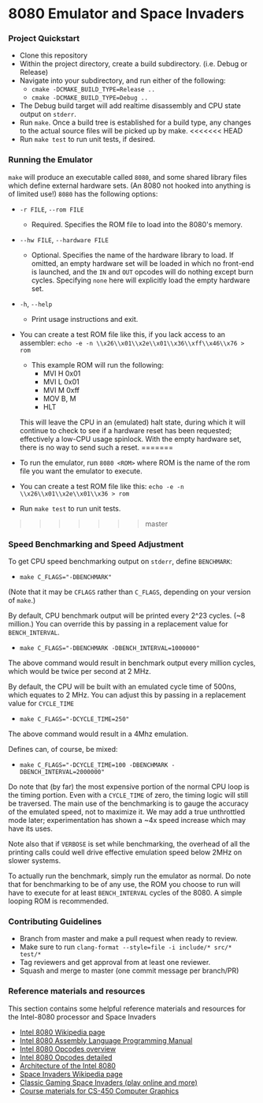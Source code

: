 # 8080 Emulator and Space Invaders

### Project Quickstart
- Clone this repository
- Within the project directory, create a build subdirectory. (i.e. Debug or Release) 
- Navigate into your subdirectory, and run either of the following:
    - `cmake -DCMAKE_BUILD_TYPE=Release ..`
    - `cmake -DCMAKE_BUILD_TYPE=Debug ..`
- The Debug build target will add realtime disassembly and CPU state output on `stderr`.  
- Run `make`.  Once a build tree is established for a build type, any changes to the actual source files will be picked up by make.
<<<<<<< HEAD
- Run `make test` to run unit tests, if desired.
### Running the Emulator
`make` will produce an executable called `8080`, and some shared library files which define external hardware sets.  (An 8080 not hooked into anything is of limited use!)
`8080` has the following options:
- `-r FILE`, `--rom FILE`
  - Required.  Specifies the ROM file to load into the 8080's memory.
- `--hw FILE`, `--hardware FILE` 
  - Optional.  Specifies the name of the hardware library to load.  If omitted, an empty hardware set will be loaded in which no front-end is launched, and the `IN` and `OUT` opcodes will do nothing except burn cycles.  Specifying `none` here will explicitly load the empty hardware set.
- `-h`, `--help`
  - Print usage instructions and exit.
- You can create a test ROM file like this, if you lack access to an assembler: `echo -e -n \\x26\\x01\\x2e\\x01\\x36\\xff\\x46\\x76 > rom`
  - This example ROM will run the following:
    - MVI H 0x01
    - MVI L 0x01
    - MVI M 0xff
    - MOV B, M
    - HLT
  
  This will leave the CPU in an (emulated) halt state, during which it will continue to check to see if a hardware reset has been requested; effectively a low-CPU usage spinlock.  With the empty hardware set, there is no way to send such a reset.
=======
- To run the emulator, run `8080 <ROM>` where ROM is the name of the rom file you want the emulator to execute.
- You can create a test ROM file like this: `echo -e -n \\x26\\x01\\x2e\\x01\\x36 > rom`
- Run `make test` to run unit tests.
>>>>>>> master
### Speed Benchmarking and Speed Adjustment
To get CPU speed benchmarking output on `stderr`, define `BENCHMARK`:
- `make C_FLAGS="-DBENCHMARK"`

(Note that it may be `CFLAGS` rather than `C_FLAGS`, depending on your version of `make`.)

By default, CPU benchmark output will be printed every 2^23 cycles. (~8 million.)  You can override this by passing in a replacement value for `BENCH_INTERVAL`.
- `make C_FLAGS="-DBENCHMARK -DBENCH_INTERVAL=1000000"`

The above command would result in benchmark output every million cycles, which would be twice per second at 2 MHz.

By default, the CPU will be built with an emulated cycle time of 500ns, which equates to 2 MHz.  You can adjust this by passing in a replacement value for `CYCLE_TIME`
- `make C_FLAGS="-DCYCLE_TIME=250"`

The above command would result in a 4Mhz emulation.

Defines can, of course, be mixed:
- `make C_FLAGS="-DCYCLE_TIME=100 -DBENCHMARK -DBENCH_INTERVAL=2000000"`

Do note that (by far) the most expensive portion of the normal CPU loop is the timing portion.  Even with a `CYCLE_TIME` of zero, the timing logic will still be traversed.  The main use of the benchmarking is to gauge the accuracy of the emulated speed, not to maximize it.  We may add a true unthrottled mode later; experimentation has shown a ~4x speed increase which may have its uses.

Note also that if `VERBOSE` is set while benchmarking, the overhead of all the printing calls could well drive effective emulation speed below 2MHz on slower systems.

To actually run the benchmark, simply run the emulator as normal.  Do note that for benchmarking to be of any use, the ROM you choose to run will have to execute for at least `BENCH_INTERVAL` cycles of the 8080.  A simple looping ROM is recommended.

### Contributing Guidelines
- Branch from master and make a pull request when ready to review.
- Make sure to run `clang-format --style=file -i include/* src/* test/*`
- Tag reviewers and get approval from at least one reviewer.
- Squash and merge to master (one commit message per branch/PR)


### Reference materials and resources
This section contains some helpful reference materials and resources for the Intel-8080 processor and Space Invaders
* [Intel 8080 Wikipedia page](https://en.wikipedia.org/wiki/Intel_8080)
* [Intel 8080 Assembly Language Programming Manual](https://altairclone.com/downloads/manuals/8080%20Programmers%20Manual.pdf)
* [Intel 8080 Opcodes overview](http://www.piclist.com/techref/intel/8080.htm)
* [Intel 8080 Opcodes detailed](https://pastraiser.com/cpu/i8080/i8080_opcodes.html)
* [Architecture of the Intel 8080](https://www.elprocus.com/know-about-architecture-of-the-intel-8080-microprocessor/)
* [Space Invaders Wikipedia page](https://en.wikipedia.org/wiki/Space_Invaders)
* [Classic Gaming Space Invaders (play online and more)](http://www.classicgaming.cc/classics/space-invaders/)
* [Course materials for CS-450 Computer Graphics](https://web.engr.oregonstate.edu/~mjb/cs550/)
